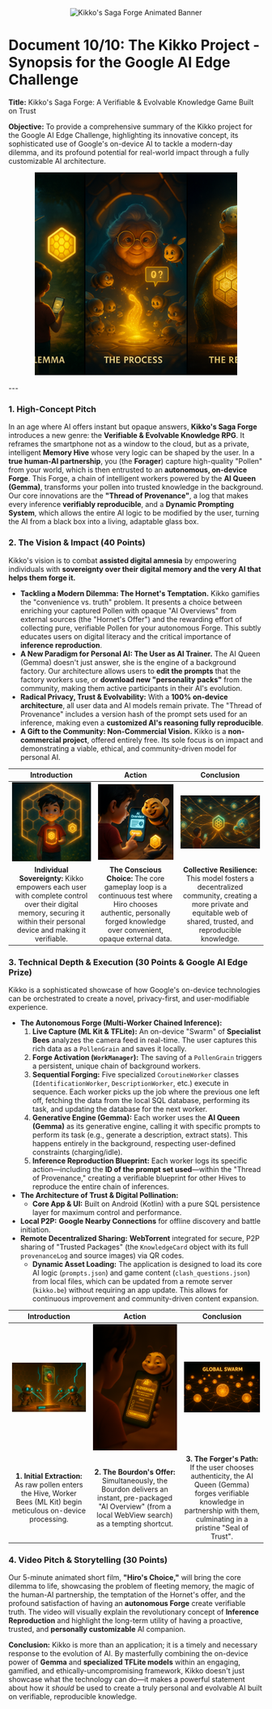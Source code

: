 <p align="center">
  <img src="/videos/doc10_banner_veo3.gif" alt="Kikko's Saga Forge Animated Banner">
</p>

# Document 10/10: The Kikko Project - Synopsis for the Google AI Edge Challenge

**Title:** Kikko's Saga Forge: A Verifiable & Evolvable Knowledge Game Built on Trust

**Objective:** To provide a comprehensive summary of the Kikko project for the Google AI Edge Challenge, highlighting its innovative concept, its sophisticated use of Google's on-device AI to tackle a modern-day dilemma, and its profound potential for real-world impact through a fully customizable AI architecture.
<p align="center">
  <img style="max-width:400px" src="../illustrations/doc10_banner.png" alt="A wide, cinematic triptych banner summarizing the Kikko project, rendered in a 3D animation movie style. On the left panel (The Dilemma), Hiro stands at a crossroads, with a cold, menacing Hornet offering a quick 'AI Overview' on one path, and the warm, inviting Kikko Hive on the other. In the center panel (The Process), the interior of the Hive is shown with the AI Queen (Gemma) and Worker Bees (ML Kit) collaboratively forging golden 'pollen' into honey, while the Bourdon manages a dialogue quiz. On the right panel (The Reward), a magnificent, fully grown Kikkō Guardian glows, its shell a beautiful mosaic of verified memories, symbolizing the ultimate prize of a trusted, sovereign AI companion.">
</p>
---

### **1. High-Concept Pitch**

In an age where AI offers instant but opaque answers, **Kikko's Saga Forge** introduces a new genre: the **Verifiable & Evolvable Knowledge RPG**. It reframes the smartphone not as a window to the cloud, but as a private, intelligent **Memory Hive** whose very logic can be shaped by the user. In a **true human-AI partnership**, you (the **Forager**) capture high-quality "Pollen" from your world, which is then entrusted to an **autonomous, on-device Forge**. This Forge, a chain of intelligent workers powered by the **AI Queen (Gemma)**, transforms your pollen into trusted knowledge in the background. Our core innovations are the **"Thread of Provenance"**, a log that makes every inference **verifiably reproducible**, and a **Dynamic Prompting System**, which allows the entire AI logic to be modified by the user, turning the AI from a black box into a living, adaptable glass box.

### **2. The Vision & Impact (40 Points)**

Kikko's vision is to combat **assisted digital amnesia** by empowering individuals with **sovereignty over their digital memory and the very AI that helps them forge it.**
* **Tackling a Modern Dilemma: The Hornet's Temptation.** Kikko gamifies the "convenience vs. truth" problem. It presents a choice between enriching your captured Pollen with opaque "AI Overviews" from external sources (the "Hornet's Offer") and the rewarding effort of collecting pure, verifiable Pollen for your autonomous Forge. This subtly educates users on digital literacy and the critical importance of **inference reproduction**.
* **A New Paradigm for Personal AI: The User as AI Trainer.** The AI Queen (Gemma) doesn't just answer, she is the engine of a background factory. Our architecture allows users to **edit the prompts** that the factory workers use, or **download new "personality packs"** from the community, making them active participants in their AI's evolution.
* **Radical Privacy, Trust & Evolvability:** With a **100% on-device architecture**, all user data and AI models remain private. The "Thread of Provenance" includes a version hash of the prompt sets used for an inference, making even a **customized AI's reasoning fully reproducible**.
* **A Gift to the Community: Non-Commercial Vision.** Kikko is a **non-commercial project**, offered entirely free. Its sole focus is on impact and demonstrating a viable, ethical, and community-driven model for personal AI.

| Introduction | Action | Conclusion |
| :---: | :---: | :---: |
| <img src="../illustrations/impact_intro_v2.png" alt="Cinematic 3D render, animation movie style. A young boy, Hiro (with red shirt), stands in his own, vibrant world, holding his glowing Hive icon like a personal beacon. He is surrounded by a gentle, protective, hexagonal aura, symbolizing his digital sovereignty and control over his verifiable memories."> | <img src="../illustrations/impact_action_v2.png" alt="Cinematic 3D render, animation movie style, viewed from over his shoulder. The plump Bourdon, with a smug grin, hovers near Hiro's face. He holds out a shimmering digital 'AI Overview' from a web search on Hiro's phone, complete with a quiz. Hiro's finger is shown decisively pressing the golden honeycomb 'Forage' button instead."> | <img src="../illustrations/impact_conclusion_v2.png" alt="Cinematic 3D render, animation movie style. A network of individual, glowing Hives is shown. Each Hive is a brilliant, self-contained sphere, interconnected peer-to-peer by golden threads of light, forming a resilient and decentralized 'Global Swarm' of trusted knowledge, where each shared memory is verifiable by inference reproduction."> |
| **Individual Sovereignty:** Kikko empowers each user with complete control over their digital memory, securing it within their personal device and making it verifiable. | **The Conscious Choice:** The core gameplay loop is a continuous test where Hiro chooses authentic, personally forged knowledge over convenient, opaque external data. | **Collective Resilience:** This model fosters a decentralized community, creating a more private and equitable web of shared, trusted, and reproducible knowledge. |

### **3. Technical Depth & Execution (30 Points & Google AI Edge Prize)**

Kikko is a sophisticated showcase of how Google's on-device technologies can be orchestrated to create a novel, privacy-first, and user-modifiable experience.
* **The Autonomous Forge (Multi-Worker Chained Inference):**
    1.  **Live Capture (ML Kit & TFLite):** An on-device "Swarm" of **Specialist Bees** analyzes the camera feed in real-time. The user captures this rich data as a `PollenGrain` and saves it locally.
    2.  **Forge Activation (`WorkManager`):** The saving of a `PollenGrain` triggers a persistent, unique chain of background workers.
    3.  **Sequential Forging:** Five specialized `CoroutineWorker` classes (`IdentificationWorker`, `DescriptionWorker`, etc.) execute in sequence. Each worker picks up the job where the previous one left off, fetching the data from the local SQL database, performing its task, and updating the database for the next worker.
    4.  **Generative Engine (Gemma):** Each worker uses the **AI Queen (Gemma)** as its generative engine, calling it with specific prompts to perform its task (e.g., generate a description, extract stats). This happens entirely in the background, respecting user-defined constraints (charging/idle).
    5.  **Inference Reproduction Blueprint:** Each worker logs its specific action—including the **ID of the prompt set used**—within the "Thread of Provenance," creating a verifiable blueprint for other Hives to reproduce the entire chain of inferences.
* **The Architecture of Trust & Digital Pollination:**
    * **Core App & UI:** Built on Android (Kotlin) with a pure SQL persistence layer for maximum control and performance.
* **Local P2P:** **Google Nearby Connections** for offline discovery and battle initiation.
* **Remote Decentralized Sharing:** **WebTorrent** integrated for secure, P2P sharing of "Trusted Packages" (the `KnowledgeCard` object with its full `provenanceLog` and source images) via QR codes.
    * **Dynamic Asset Loading:** The application is designed to load its core AI logic (`prompts.json`) and game content (`clash_questions.json`) from local files, which can be updated from a remote server (`kikko.be`) without requiring an app update. This allows for continuous improvement and community-driven content expansion.

| Introduction | Action | Conclusion |
| :---: | :---: | :---: |
| <img src="../illustrations/tech_intro_v2.png" alt="Cinematic 3D render, animation movie style. A stream of raw 'pollen' data (e.g., a photo of a ladybug on a leaf) flows into the Hive's main processing chamber. Small, diligent Worker Bees (ML Kit) immediately start extracting data with light beams, but their progress bar is moving slowly."> | <img src="../illustrations/tech_action_v2.png" alt="Cinematic 3D render, animation movie style, viewed from over Hiro's shoulder. The plump Bourdon, with a smug grin, hovers on his phone screen. He holds a glowing digital 'AI Overview' from a web search, complete with a quiz interface, offering an instant answer as a tempting shortcut."> | <img src="../illustrations/tech_conclusion_v2.png" alt="Cinematic 3D render, animation movie style. If Hiro chooses purity, the Bourdon's 'AI Overview' vanishes. The AI Queen (Gemma) confidently weaves the pure raw pollen from the Worker Bees into a shimmering thread of perfect knowledge, incorporating H's contextual answers. A dazzling 'Seal of Trust' forms, indicating the data is ready for inference reproduction."> |
| **1. Initial Extraction:** As raw pollen enters the Hive, Worker Bees (ML Kit) begin meticulous on-device processing. | **2. The Bourdon's Offer:** Simultaneously, the Bourdon delivers an instant, pre-packaged "AI Overview" (from a local WebView search) as a tempting shortcut. | **3. The Forger's Path:** If the user chooses authenticity, the AI Queen (Gemma) forges verifiable knowledge in partnership with them, culminating in a pristine "Seal of Trust". |

### **4. Video Pitch & Storytelling (30 Points)**

Our 5-minute animated short film, **"Hiro's Choice,"** will bring the core dilemma to life, showcasing the problem of fleeting memory, the magic of the human-AI partnership, the temptation of the Hornet's offer, and the profound satisfaction of having an **autonomous Forge** create verifiable truth. The video will visually explain the revolutionary concept of **Inference Reproduction** and highlight the long-term utility of having a proactive, trusted, and **personally customizable** AI companion.

**Conclusion:**
Kikko is more than an application; it is a timely and necessary response to the evolution of AI. By masterfully combining the on-device power of **Gemma** and **specialized TFLite models** within an engaging, gamified, and ethically-uncompromising framework, Kikko doesn't just showcase what the technology can do—it makes a powerful statement about how it *should* be used to create a truly personal and evolvable AI built on verifiable, reproducible knowledge.